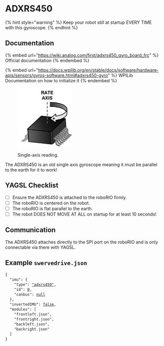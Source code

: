 # ADXRS450

{% hint style="warning" %}
Keep your robot still at startup EVERY TIME with this gyroscope.
{% endhint %}

## Documentation

{% embed url="https://wiki.analog.com/first/adxrs450_gyro_board_frc" %}
Official documentation
{% endembed %}

{% embed url="https://docs.wpilib.org/en/stable/docs/software/hardware-apis/sensors/gyros-software.html#adxrs450-gyro" %}
WPILib Documentation on how to initialize it
{% endembed %}

<figure><img src="../../.gitbook/assets/image (2) (1) (1) (1).png" alt=""><figcaption><p>Single-axis reading.</p></figcaption></figure>

The ADXRS450 is an old single axis gyroscope meaning it must be parallel to the earth for it to work!

## YAGSL Checklist

* [ ] Ensure the ADXRS450 is attached to the roboRIO firmly.
* [ ] The roboRIO is centered on the robot.
* [ ] The roboRIO is flat parallel to the earth.
* [ ] The robot DOES NOT MOVE AT ALL on startup for at least 10 seconds!

## Communication

The ADXRS450 attaches directly to the SPI port on the roboRIO and is only connectable via there with YAGSL.

## Example `swervedrive.json`

<pre class="language-json"><code class="lang-json">{
  "imu": {
    "type": <a data-footnote-ref href="#user-content-fn-1">"adxrs450"</a>,
    "id": <a data-footnote-ref href="#user-content-fn-2">0</a>,
    "canbus": <a data-footnote-ref href="#user-content-fn-3">null</a>
  },
  "invertedIMU": <a data-footnote-ref href="#user-content-fn-4">false</a>,
  "modules": [
    "frontleft.json",
    "frontright.json",
    "backleft.json",
    "backright.json"
  ]
}
</code></pre>

[^1]: Select the `adxrs450` gyroscope as the primary gyroscope.

[^2]: ID is not relevant for the NavX so `0` is chosen arbitrarily.

[^3]: The `canbus` is not relavent for the NavX so `null` ensures nothing is set in the configuration.

[^4]: Reads default counterclockwise
